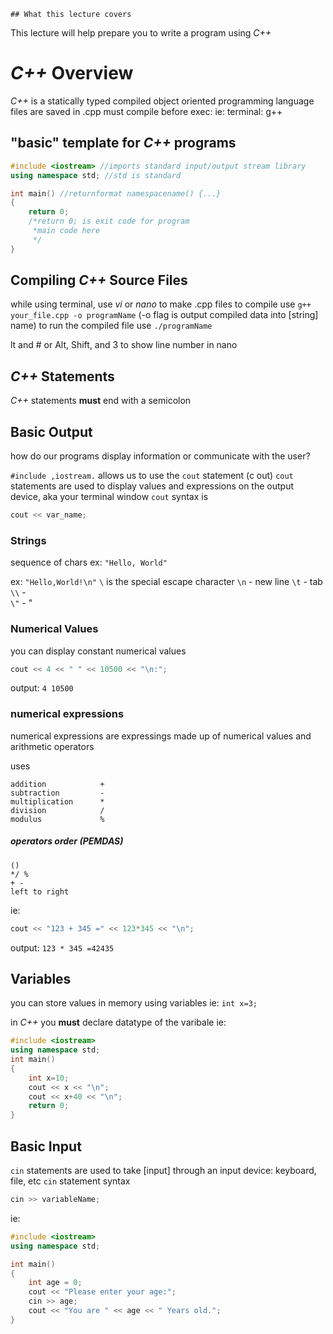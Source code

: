 	## What this lecture covers
This lecture will help prepare you to write a program using *C++*


# *C++* Overview
*C++* is a statically typed compiled object oriented programming language
files are saved in .cpp
must compile before exec: ie: terminal: g++ 

## "basic" template for *C++* programs

```c++
#include <iostream> //imports standard input/output stream library
using namespace std; //std is standard

int main() //returnformat namespacename() {...}
{
	return 0;
	/*return 0; is exit code for program
	 *main code here
	 */
}
```


## Compiling *C++* Source Files
while using terminal, use *vi* or *nano* to make .cpp files
to compile use `g++ your_file.cpp -o programName` (-o flag is output compiled data into [string] name)
to run the compiled file use `./programName`

lt and # or Alt, Shift, and 3 to show line number in nano

## *C++* Statements
*C++* statements __must__ end with a semicolon

## Basic Output
how do our programs display information or communicate with the user?

`#include ,iostream.` allows us to use the `cout` statement (c out)
`cout` statements are used to display values and expressions on the output device, aka your terminal window
`cout` syntax is
```c++
cout << var_name;
```

### Strings
sequence of chars
ex: `"Hello, World"`

ex: `"Hello,World!\n"`
`\` is the special escape character
`\n` - new line
`\t` - tab
`\\` - \
`\"` - "


### Numerical Values
you can display constant numerical values

``` c++
cout << 4 << " " << 10500 << "\n:";
```

output: `4 10500`

### numerical expressions
numerical expressions are expressings made up of numerical values and arithmetic operators

uses
```
addition            +
subtraction         -
multiplication      *
division            /
modulus             %
```

##### operators order (PEMDAS)
```
()
*/ %
+ -
left to right
```

ie:
``` c++
cout << "123 + 345 =" << 123*345 << "\n";
```
output:
`123 * 345 =42435`

## Variables
you can store values in memory using variables
ie: `int x=3;`

in *C++* you __must__ declare datatype of the varibale
ie:
```c++
#include <iostream>
using namespace std;
int main()
{
	int x=10;
	cout << x << "\n";
	cout << x+40 << "\n";
	return 0;
}
```

## Basic Input

`cin` statements are used to take [input] through an input device: keyboard, file, etc
`cin` statement syntax
``` c++
cin >> variableName;
```

ie:
```c++
#include <iostream>
using namespace std;

int main()
{
	int age = 0;
	cout << "Please enter your age:";
	cin >> age;
	cout << "You are " << age << " Years old.";
}
```



